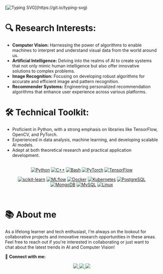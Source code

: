 [![Typing SVG](https://readme-typing-svg.herokuapp.com?font=Fira+Code&size=30&duration=3000&pause=1500&random=false&width=700&lines=Hi%2C+my+name+is+Artem+Smetanin!;I'm+a+PhD+student+at+ITMO+University.)](https://git.io/typing-svg)

# 🔍 **Research Interests:**
- **Computer Vision:** Harnessing the power of algorithms to enable machines to interpret and understand visual data from the world around us.
- **Artificial Intelligence:** Delving into the realms of AI to create systems that not only mimic human intelligence but also offer innovative solutions to complex problems.
- **Image Recognition:** Focusing on developing robust algorithms for accurate and efficient image and pattern recognition.
- **Recommender Systems:** Engineering personalized recommendation algorithms that enhance user experience across various platforms.

# 🛠 **Technical Toolkit:**
- Proficient in Python, with a strong emphasis on libraries like TensorFlow, OpenCV, and PyTorch.
- Experienced in data analysis, machine learning, and developing scalable AI models.
- Adept at both theoretical research and practical application development.
<br><br>

<div align="center">

[![Python][Python]][Python-url] 
[![C++][C++]][C++-url]
[![Bash][Bash]][Bash-url]
[![PyTorch][PyTorch]][PyTorch-url]
[![TensorFlow][TensorFlow]][TensorFlow-url]
    
[![scikit-learn][scikit-learn]][scikit-learn-url]
[![MLflow][MLflow]][Mlflow-url]
[![Docker][Docker]][Docker-url]
[![Kubernetes][Kubernetes]][Kubernetes-url]
[![PostgreSQL][PostgreSQL]][PostgreSQL-url]
[![MongoDB][MongoDB]][MongoDB-url]
[![MySQL][MySQL]][MySQL-url]
[![Linux][Linux]][Linux-url]




</div>

<br>

# 📚 About me
As a lifelong learner and tech enthusiast, I'm always on the lookout for collaborative projects and innovative research opportunities in these areas. Feel free to reach out if you're interested in collaborating or just want to chat about the latest trends in AI and Computer Vision!

🔗 **Connect with me:**
<br>

<div align="center">
    <a href="https://t.me/artemsmetanin">
        <img src="https://img.shields.io/badge/-telegram-2CA5E0?style=for-the-badge&logo=telegram&labelColor=white">
    </a>
    <a href="mailto:artem_smetanin@niuitmo.ru">
        <img src="https://img.shields.io/badge/-gmail-EA4335?style=for-the-badge&logo=gmail&labelColor=white">
    </a>
        <a href="https://www.researchgate.net/scientific-contributions/Artem-Smetanin-2185922456">
        <img src="https://img.shields.io/badge/ResearchGate-00CCBB?style=for-the-badge&logo=ResearchGate&logoColor=white">
    </a>
</div>


<br>


  <!--LINKS-->

[Python]: https://img.shields.io/badge/-python-3776AB?style=for-the-badge&logo=python&labelColor=white
[Python-url]: https://www.python.org
[C++]: https://img.shields.io/badge/C++-2496ED?style=for-the-badge&logo=c%2B%2B&labelColor=white&logoColor=black
[C++-url]: https://ru.wikipedia.org/wiki/C%2B%2B
[Bash]: https://img.shields.io/badge/bash-47A248?style=for-the-badge&logo=GNUBash&labelColor=white&logoColor=black
[Bash-url]: https://www.gnu.org/savannah-checkouts/gnu/bash/manual/bash.html
[MLflow]: https://img.shields.io/badge/MLflow-0194E2?style=for-the-badge&logo=MLflow&labelColor=white
[Mlflow-url]: https://mlflow.org
[PyTorch]: https://img.shields.io/badge/PyTorch-EE4C2C?style=for-the-badge&logo=PyTorch&labelColor=white
[PyTorch-url]: https://pytorch.org
[TensorFlow]: https://img.shields.io/badge/TensorFlow-FF6F00?style=for-the-badge&logo=TensorFlow&labelColor=white
[TensorFlow-url]: https://www.tensorflow.org
[scikit-learn]: https://img.shields.io/badge/ScikitLearn-F7931E?style=for-the-badge&logo=scikit-learn&labelColor=white
[scikit-learn-url]: https://scikit-learn.org/stable/
[Docker]: https://img.shields.io/badge/-docker-2496ED?style=for-the-badge&logo=docker&labelColor=white
[Docker-url]: https://www.docker.com
[Kubernetes]: https://img.shields.io/badge/-kubernetes-326CE5?style=for-the-badge&logo=kubernetes&labelColor=white
[Kubernetes-url]: https://kubernetes.io
[PostgreSQL]: https://img.shields.io/badge/-postgresql-4169E1?style=for-the-badge&logo=postgresql&labelColor=white
[PostgreSQL-url]: https://www.postgresql.org
[MongoDB]: https://img.shields.io/badge/-mongodb-47A248?style=for-the-badge&logo=mongodb&labelColor=white
[MongoDB-url]: https://www.mongodb.com
[MySQL]: https://img.shields.io/badge/-mysql-4479A1?style=for-the-badge&logo=mysql&labelColor=white&logoColor=4479A1
[MySQL-url]: https://www.mysql.com
[SQLite]: https://img.shields.io/badge/-sqlite-003B57?style=for-the-badge&logo=sqlite&labelColor=white
[SQLite-url]: https://www.sqlite.org/index.html
[Linux]: https://img.shields.io/badge/Linux-FCC624?style=for-the-badge&logo=linux&labelColor=white&logoColor=black
[Linux-url]: https://www.linux.org



